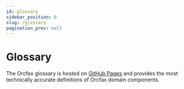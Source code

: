 ```yaml
---
id: glossary
sidebar_position: 0
slug: /glossary
pagination_prev: null
---
```


# Glossary

The Orcfax glossary is hosted on [GitHub Pages][glossary-1] and provides the
most technically accurate definitions of Orcfax domain components.

[glossary-1]: https://glossary.orcfax.io/
